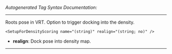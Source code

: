 _Autogenerated Tag Syntax Documentation:_

---
Roots pose in VRT. Option to trigger docking into the density.

```
<SetupForDensityScoring name="(string)" realign="(string; no)" />
```

-   **realign**: Dock pose into density map.

---

